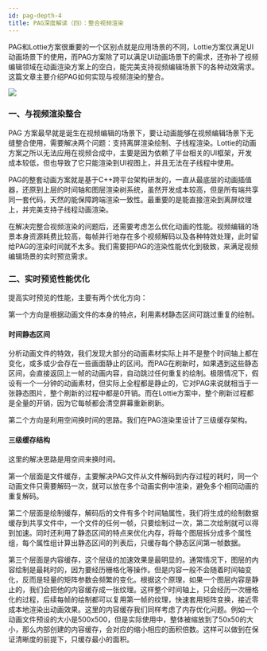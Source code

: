 ```yaml
---
id: pag-depth-4
title: PAG深度解读（四）：整合视频渲染
---
```


PAG和Lottie方案很重要的一个区别点就是应用场景的不同，Lottie方案仅满足UI动画场景下的使用，而PAG方案除了可以满足UI动画场景下的需求，还弥补了视频编辑领域在动画渲染方案上的空白，能完美支持视频编辑场景下的各种动效需求。这篇文章主要介绍PAG如何实现与视频渲染的整合。

![](/img/docs/tech/pag_video.png)

### 一、与视频渲染整合

PAG 方案最早就是诞生在视频编辑的场景下，要让动画能够在视频编辑场景下无缝整合使用，需要解决两个问题：支持离屏渲染绘制、子线程渲染。Lottie的动画方案之所以无法应用在视频合成中，主要是因为依赖了平台相关的UI框架，开发成本较低，但也导致了它只能渲染到UI视图上，并且无法在子线程中使用。

PAG的整套动画方案就是基于C++跨平台架构研发的，一直从最底层的动画插值器，还原到上层的时间轴和图层渲染树系统，虽然开发成本较高，但是所有端共享同一套代码，天然的能保障跨端渲染一致性。最重要的是能直接渲染到离屏纹理上，并完美支持子线程动画渲染。

在解决完整合视频渲染的问题后，还需要考虑怎么优化动画的性能。视频编辑的场景本身资源耗费比较高，每帧并行地存在多个视频解码以及各种特效处理，此时留给PAG的渲染时间就不太多。我们需要把PAG的渲染性能优化到极致，来满足视频编辑场景的实时预览需求。

### 二、实时预览性能优化

提高实时预览的性能，主要有两个优化方向：

第一个方向是根据动画文件的本身的特点，利用素材静态区间可跳过重复的绘制。
#### 时间静态区间
分析动画文件的特效，我们发现大部分的动画素材实际上并不是整个时间轴上都在变化，或多或少会存在一些画面静止的区间。而PAG在刷新时，如果遇到这些静态区间，会直接返回上一帧的动画内容，自动跳过任何重复的绘制。极限情况下，假设有一个一分钟的动画素材，但实际上全程都是静止的，它对PAG来说就相当于一张静态图片，整个刷新的过程中都是0开销。而在Lottie方案中，整个刷新过程都是全量的开销，因为它每帧都会清空屏幕重新刷新。

第二个方向是利用空间换时间的思路。我们在PAG渲染里设计了三级缓存架构。
#### 三级缓存结构
这里的解决思路是用空间来换时间。

第一个层面是文件缓存，主要解决PAG文件从文件解码到内存过程的耗时，同一个动画文件只需要解码一次，就可以放在多个动画实例中渲染，避免多个相同动画的重复解码。

第二个层面是绘制缓存，解码后的文件有多个时间轴属性，我们将生成的绘制数据缓存到共享文件中，一个文件的任何一帧，只要绘制过一次，第二次绘制就可以得到加速。同时还利用了静态区间的特点来优化内存，将每个图层拆分成多个属性组，每个属性组计算出静态区间的列表后，只缓存每个静态区间第一帧数据。

第三个层面是内容缓存，这个层级的加速效果是最明显的。通常情况下，图层的内容绘制是最耗时的，因为要经历栅格化等操作。但是内容一般不会随着时间轴变化，反而是轻量的矩阵参数会频繁的变化。根据这个原理，如果一个图层内容是静止的，我们会把他的内容缓存成一张纹理。这样整个时间轴上，只会经历一次栅格化的过程，后续每帧的绘制都可以复用第一帧的纹理，快速套用矩阵变换，接近零成本地渲染出动画效果。这里的内容缓存我们同样考虑了内存优化问题。例如一个动画文件预设的大小是500x500，但是实际使用中，整体被缩放到了50x50的大小，那么内部创建的内容缓存，会对应的缩小相应的面积倍数。这样可以做到在保证清晰度的前提下，只缓存最小的面积。
